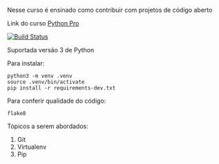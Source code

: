 ﻿Nesse curso é ensinado como contribuir com projetos de código aberto

Link do curso [Python Pro](https://www.python.pro.br/)

[![Build Status](https://travis-ci.org/FlavioFMBorges/libpythonpro.svg?branch=main)](https://travis-ci.org/FlavioFMBorges/libpythonpro)

Suportada versão 3 de Python

Para instalar:
```console
python3 -m venv .venv
source .venv/bin/activate
pip install -r requirements-dev.txt
```
Para conferir qualidade do código:
```console
flake8
```

Tópicos a serem abordados:
1. Git
2. Virtualenv
3. Pip 
